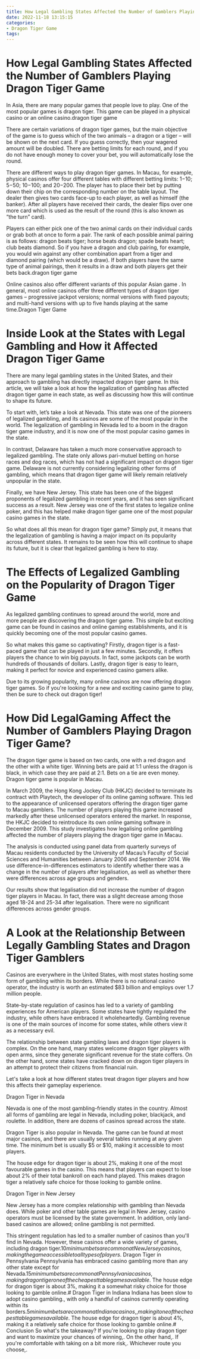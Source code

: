 ```yaml
---
title: How Legal Gambling States Affected the Number of Gamblers Playing Dragon Tiger Game
date: 2022-11-18 13:15:15
categories:
- Dragon Tiger Game
tags:
---
```



#  How Legal Gambling States Affected the Number of Gamblers Playing Dragon Tiger Game

In Asia, there are many popular games that people love to play. One of the most popular games is dragon tiger. This game can be played in a physical casino or an online casino.dragon tiger game

There are certain variations of dragon tiger games, but the main objective of the game is to guess which of the two animals – a dragon or a tiger – will be shown on the next card. If you guess correctly, then your wagered amount will be doubled. There are betting limits for each round, and if you do not have enough money to cover your bet, you will automatically lose the round.

There are different ways to play dragon tiger games.  In Macau, for example, physical casinos offer four different tables with different betting limits: $1-$10; $5-$50; $10-$100; and $20-$200. The player has to place their bet by putting down their chip on the corresponding number on the table layout. The dealer then gives two cards face-up to each player, as well as himself (the banker). After all players have received their cards, the dealer flips over one more card which is used as the result of the round (this is also known as “the turn” card).



Players can either pick one of the two animal cards on their individual cards or grab both at once to form a pair. The rank of each possible animal pairing is as follows: dragon beats tiger; horse beats dragon; spade beats heart; club beats diamond. So if you have a dragon and club pairing, for example, you would win against any other combination apart from a tiger and diamond pairing (which would be a draw). If both players have the same type of animal pairings, then it results in a draw and both players get their bets back.dragon tiger game

Online casinos also offer different variants of this popular Asian game . In general, most online casinos offer three different types of dragon tiger games – progressive jackpot versions; normal versions with fixed payouts; and multi-hand versions with up to five hands playing at the same time.Dragon Tiger Game

#  Inside Look at the States with Legal Gambling and How it Affected Dragon Tiger Game

There are many legal gambling states in the United States, and their approach to gambling has directly impacted dragon tiger game. In this article, we will take a look at how the legalization of gambling has affected dragon tiger game in each state, as well as discussing how this will continue to shape its future.

To start with, let’s take a look at Nevada. This state was one of the pioneers of legalized gambling, and its casinos are some of the most popular in the world. The legalization of gambling in Nevada led to a boom in the dragon tiger game industry, and it is now one of the most popular casino games in the state.

In contrast, Delaware has taken a much more conservative approach to legalized gambling. The state only allows pari-mutuel betting on horse races and dog races, which has not had a significant impact on dragon tiger game. Delaware is not currently considering legalizing other forms of gambling, which means that dragon tiger game will likely remain relatively unpopular in the state.

Finally, we have New Jersey. This state has been one of the biggest proponents of legalized gambling in recent years, and it has seen significant success as a result. New Jersey was one of the first states to legalize online poker, and this has helped make dragon tiger game one of the most popular casino games in the state.

So what does all this mean for dragon tiger game? Simply put, it means that the legalization of gambling is having a major impact on its popularity across different states. It remains to be seen how this will continue to shape its future, but it is clear that legalized gambling is here to stay.

#  The Effects of Legalized Gambling on the Popularity of Dragon Tiger Game

As legalized gambling continues to spread around the world, more and more people are discovering the dragon tiger game. This simple but exciting game can be found in casinos and online gaming establishments, and it is quickly becoming one of the most popular casino games.

So what makes this game so captivating? Firstly, dragon tiger is a fast-paced game that can be played in just a few minutes. Secondly, it offers players the chance to win big payouts. In fact, some jackpots can be worth hundreds of thousands of dollars. Lastly, dragon tiger is easy to learn, making it perfect for novice and experienced casino gamers alike.

Due to its growing popularity, many online casinos are now offering dragon tiger games. So if you're looking for a new and exciting casino game to play, then be sure to check out dragon tiger!

#  How Did LegalGaming Affect the Number of Gamblers Playing Dragon Tiger Game?

The dragon tiger game is based on two cards, one with a red dragon and the other with a white tiger. Winning bets are paid at 1:1 unless the dragon is black, in which case they are paid at 2:1. Bets on a tie are even money. Dragon tiger game is popular in Macau.

In March 2009, the Hong Kong Jockey Club (HKJC) decided to terminate its contract with Playtech, the developer of its online gaming software. This led to the appearance of unlicensed operators offering the dragon tiger game to Macau gamblers. The number of players playing this game increased markedly after these unlicensed operators entered the market. In response, the HKJC decided to reintroduce its own online gaming software in December 2009. This study investigates how legalising online gambling affected the number of players playing the dragon tiger game in Macau.

The analysis is conducted using panel data from quarterly surveys of Macau residents conducted by the University of Macau’s Faculty of Social Sciences and Humanities between January 2006 and September 2014. We use difference-in-differences estimators to identify whether there was a change in the number of players after legalisation, as well as whether there were differences across age groups and genders.

Our results show that legalisation did not increase the number of dragon tiger players in Macau. In fact, there was a slight decrease among those aged 18-24 and 25-34 after legalisation. There were no significant differences across gender groups.

#  A Look at the Relationship Between Legally Gambling States and Dragon Tiger Gamblers

Casinos are everywhere in the United States, with most states hosting some form of gambling within its borders. While there is no national casino operator, the industry is worth an estimated $83 billion and employs over 1.7 million people.

State-by-state regulation of casinos has led to a variety of gambling experiences for American players. Some states have tightly regulated the industry, while others have embraced it wholeheartedly. Gambling revenue is one of the main sources of income for some states, while others view it as a necessary evil.

The relationship between state gambling laws and dragon tiger players is complex. On the one hand, many states welcome dragon tiger players with open arms, since they generate significant revenue for the state coffers. On the other hand, some states have cracked down on dragon tiger players in an attempt to protect their citizens from financial ruin.

Let's take a look at how different states treat dragon tiger players and how this affects their gameplay experience.

Dragon Tiger in Nevada

 Nevada is one of the most gambling-friendly states in the country. Almost all forms of gambling are legal in Nevada, including poker, blackjack, and roulette. In addition, there are dozens of casinos spread across the state.

Dragon Tiger is also popular in Nevada. The game can be found at most major casinos, and there are usually several tables running at any given time. The minimum bet is usually $5 or $10, making it accessible to most players.

The house edge for dragon tiger is about 2%, making it one of the most favourable games in the casino. This means that players can expect to lose about 2% of their total bankroll on each hand played. This makes dragon tiger a relatively safe choice for those looking to gamble online.

Dragon Tiger in New Jersey

New Jersey has a more complex relationship with gambling than Nevada does. While poker and other table games are legal in New Jersey, casino operators must be licensed by the state government. In addition, only land-based casinos are allowed; online gambling is not permitted.


This stringent regulation has led to a smaller number of casinos than you'll find in Nevada. However, these casinos offer a wide variety of games, including dragon tiger.$10 minimum bets are common at New Jersey casinos, making the game accessible to all types of players.$ Dragon Tiger in Pennsylvania Pennsylvania has embraced casino gambling more than any other state except for Nevada.$15minimum bets are common at Pennsylvania casinos, making dragon tiger one of the cheapest table games available.$ The house edge for dragon tiger is about 3%, making it a somewhat risky choice for those looking to gamble online.# Dragon Tiger in Indiana Indiana has been slow to adopt casino gambling., with only a handful of casinos currently operating within its borders.$5minimum bets are common at Indiana casinos,, making it one of the cheapest table games available.$ The house edge for dragon tiger is about 4%, making it a relatively safe choice for those looking to gamble online.# Conclusion So what's the takeaway? If you're looking to play dragon tiger and want to maximize your chances of winning,. On the other hand,. If you're comfortable with taking on a bit more risk,. Whichever route you choose,.
